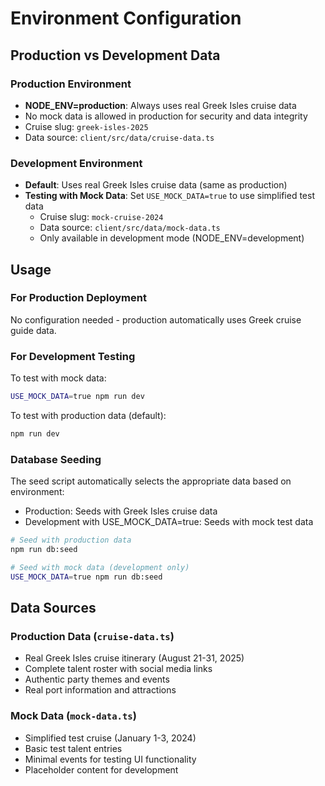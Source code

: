 # Environment Configuration

## Production vs Development Data

### Production Environment
- **NODE_ENV=production**: Always uses real Greek Isles cruise data
- No mock data is allowed in production for security and data integrity
- Cruise slug: `greek-isles-2025`
- Data source: `client/src/data/cruise-data.ts`

### Development Environment  
- **Default**: Uses real Greek Isles cruise data (same as production)
- **Testing with Mock Data**: Set `USE_MOCK_DATA=true` to use simplified test data
  - Cruise slug: `mock-cruise-2024`
  - Data source: `client/src/data/mock-data.ts`
  - Only available in development mode (NODE_ENV=development)

## Usage

### For Production Deployment
No configuration needed - production automatically uses Greek cruise guide data.

### For Development Testing
To test with mock data:
```bash
USE_MOCK_DATA=true npm run dev
```

To test with production data (default):
```bash
npm run dev
```

### Database Seeding
The seed script automatically selects the appropriate data based on environment:
- Production: Seeds with Greek Isles cruise data
- Development with USE_MOCK_DATA=true: Seeds with mock test data

```bash
# Seed with production data
npm run db:seed

# Seed with mock data (development only)
USE_MOCK_DATA=true npm run db:seed
```

## Data Sources

### Production Data (`cruise-data.ts`)
- Real Greek Isles cruise itinerary (August 21-31, 2025)
- Complete talent roster with social media links
- Authentic party themes and events
- Real port information and attractions

### Mock Data (`mock-data.ts`)  
- Simplified test cruise (January 1-3, 2024)
- Basic test talent entries
- Minimal events for testing UI functionality
- Placeholder content for development